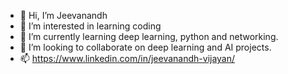 - 👋 Hi, I’m Jeevanandh
- 👀 I’m interested in learning coding
- 🌱 I’m currently learning deep learning, python and networking.
- 💞️ I’m looking to collaborate on deep learning and AI projects.
- 📫 https://www.linkedin.com/in/jeevanandh-vijayan/

<!---
Jeevanandh007/Jeevanandh007 is a ✨ special ✨ repository because its `README.md` (this file) appears on your GitHub profile.
You can click the Preview link to take a look at your changes.
--->
